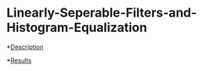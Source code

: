 # Linearly-Seperable-Filters-and-Histogram-Equalization

*[Description](Description.pdf)

*[Results](PA1-CVIP.pdf)
